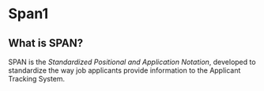 # Span1
 
## What is SPAN?
SPAN is the *Standardized Positional and Application Notation*, developed to standardize the way job applicants provide information to the Applicant Tracking System. 
